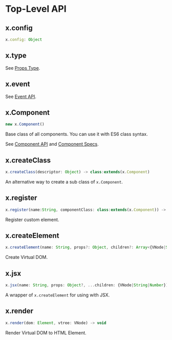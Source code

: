 # Top-Level API

## x.config

``` javascript
x.config: Object
```

## x.type

See [Props Type](./props-type.md).

## x.event

See [Event API](./event-api.js).

## x.Component

``` javascript
new x.Component()
```

Base class of all components. You can use it with ES6 class syntax.

See [Component API](./component-api.md) and [Component Specs](./component-specs.md).

## x.createClass

``` javascript
x.createClass(descriptor: Object) -> class:extends(x.Component)
```

An alternative way to create a sub class of `x.Component`.

## x.register

``` javascript
x.register(name:String, componentClass: class:extends(x.Component)) -> void
```

Register custom element.

## x.createElement

``` javascript
x.createElement(name: String, props?: Object, children?: Array<{VNode|String|Number}>) -> VNode
```

Create Virtual DOM.

## x.jsx

``` javascript
x.jsx(name: String, props: Object?, ...children: {VNode|String|Number}) -> VNode
```

A wrapper of `x.createElement` for using with JSX.

## x.render

``` javascript
x.render(dom: Element, vtree: VNode) -> void
```

Render Virtual DOM to HTML Element.
